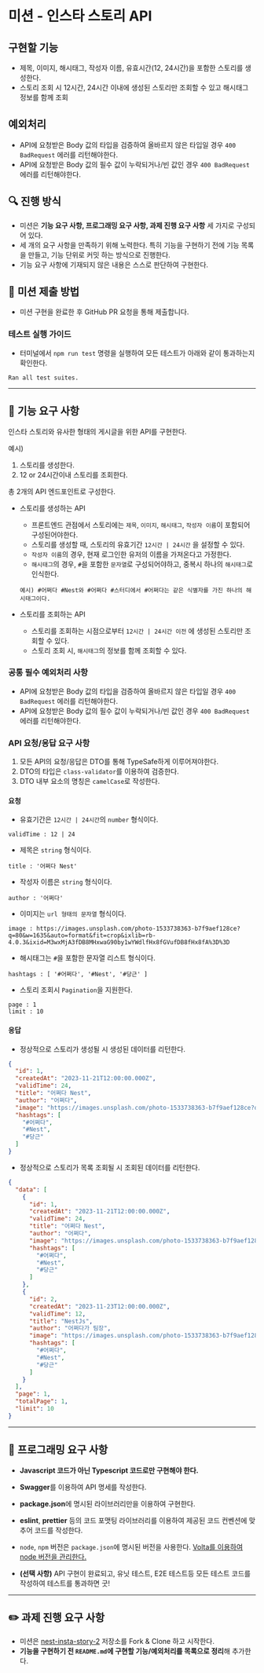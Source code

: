 # 미션 - 인스타 스토리 API

## 구현할 기능

- 제목, 이미지, 해시태그, 작성자 이름, 유효시간(12, 24시간)을 포함한 스토리를 생성한다.
- 스토리 조회 시 12시간, 24시간 이내에 생성된 스토리만 조회할 수 있고 해시태그 정보를 함께 조회

## 예외처리

- API에 요청받은 Body 값의 타입을 검증하여 올바르지 않은 타입일 경우 `400 BadRequest` 에러를 리턴해야한다.
- API에 요청받은 Body 값의 필수 값이 누락되거나/빈 값인 경우 `400 BadRequest` 에러를 리턴해야한다.

## 🔍 진행 방식

- 미션은 **기능 요구 사항, 프로그래밍 요구 사항, 과제 진행 요구 사항** 세 가지로 구성되어 있다.
- 세 개의 요구 사항을 만족하기 위해 노력한다. 특히 기능을 구현하기 전에 기능 목록을 만들고, 기능 단위로 커밋 하는 방식으로 진행한다.
- 기능 요구 사항에 기재되지 않은 내용은 스스로 판단하여 구현한다.

## 📮 미션 제출 방법

- 미션 구현을 완료한 후 GitHub PR 요청을 통해 제출합니다.

### 테스트 실행 가이드

- 터미널에서 `npm run test` 명령을 실행하여 모든 테스트가 아래와 같이 통과하는지 확인한다.

```
Ran all test suites.
```

---

## 🚀 기능 요구 사항

인스타 스토리와 유사한 형태의 게시글을 위한 API를 구현한다.

예시)

1. 스토리를 생성한다.
2. 12 or 24시간이내 스토리를 조회한다.

총 2개의 API 엔드포인트로 구성한다.

- 스토리를 생성하는 API
    - 프론트엔드 관점에서 스토리에는 `제목`, `이미지`, `해시태그`, `작성자 이름`이 포함되어 구성된어야한다.
    - 스토리를 생성할 때, 스토리의 유효기간 `12시간 | 24시간` 을 설정할 수 있다.
    - `작성자 이름`의 경우, 현재 로그인한 유저의 이름을 가져온다고 가정한다.
    - `해시태그`의 경우, `#`을 포함한 `문자열`로 구성되어야하고, 중복시 하나의 `해시태그`로 인식한다.
  ```
  예시) #어쩌다 #Nest와 #어쩌다 #스터디에서 #어쩌다는 같은 식별자를 가진 하나의 해시태그이다. 
  ```

- 스토리를 조회하는 API
    - 스토리를 조회하는 시점으로부터 `12시간 | 24시간 이전` 에 생성된 스토리만 조회할 수 있다.
    - 스토리 조회 시, `해시태그`의 정보를 함께 조회할 수 있다.

### 공통 필수 예외처리 사항

- API에 요청받은 Body 값의 타입을 검증하여 올바르지 않은 타입일 경우 `400 BadRequest` 에러를 리턴해야한다.
- API에 요청받은 Body 값의 필수 값이 누락되거나/빈 값인 경우 `400 BadRequest` 에러를 리턴해야한다.

### API 요청/응답 요구 사항

1. 모든 API의 요청/응답은 DTO를 통해 TypeSafe하게 이루어져야한다.
2. DTO의 타입은 `class-validator`를 이용하여 검증한다.
3. DTO 내부 요소의 명칭은 `camelCase`로 작성한다.

#### 요청

- 유효기간은 `12시간 | 24시간`의 `number` 형식이다.

```
validTime : 12 | 24
```

- 제목은 `string` 형식이다.

```
title : '어쩌다 Nest'
```

- 작성자 이름은 `string` 형식이다.

```
author : '어쩌다'
```

- 이미지는 `url 형태의 문자열` 형식이다.

```
image : https://images.unsplash.com/photo-1533738363-b7f9aef128ce?q=80&w=1635&auto=format&fit=crop&ixlib=rb-4.0.3&ixid=M3wxMjA3fDB8MHxwaG90by1wYWdlfHx8fGVufDB8fHx8fA%3D%3D
```

- 해시태그는 `#`을 포함한 문자열 리스트 형식이다.

```
hashtags : [ '#어쩌다', '#Nest', '#당근' ]
```

- 스토리 조회시 `Pagination`을 지원한다.

```
page : 1
limit : 10
```

#### 응답

- 정상적으로 스토리가 생성될 시 생성된 데이터를 리턴한다.

```json
{
  "id": 1,
  "createdAt": "2023-11-21T12:00:00.000Z",
  "validTime": 24,
  "title": "어쩌다 Nest",
  "author": "어쩌다",
  "image": "https://images.unsplash.com/photo-1533738363-b7f9aef128ce?q=80&w=1635&auto=format&fit=crop&ixlib=rb-4.0.3&ixid=M3wxMjA3fDB8MHxwaG90by1wYWdlfHx8fGVufDB8fHx8fA%3D%3D",
  "hashtags": [
    "#어쩌다",
    "#Nest",
    "#당근"
  ]
}
```

- 정상적으로 스토리가 목록 조회될 시 조회된 데이터를 리턴한다.

```json
{
  "data": [
    {
      "id": 1,
      "createdAt": "2023-11-21T12:00:00.000Z",
      "validTime": 24,
      "title": "어쩌다 Nest",
      "author": "어쩌다",
      "image": "https://images.unsplash.com/photo-1533738363-b7f9aef128ce?q=80&w=1635&auto=format&fit=crop&ixlib=rb-4.0.3&ixid=M3wxMjA3fDB8MHxwaG90by1wYWdlfHx8fGVufDB8fHx8fA%3D%3D",
      "hashtags": [
        "#어쩌다",
        "#Nest",
        "#당근"
      ]
    },
    {
      "id": 2,
      "createdAt": "2023-11-23T12:00:00.000Z",
      "validTime": 12,
      "title": "NestJs",
      "author": "어쩌다가 팀장",
      "image": "https://images.unsplash.com/photo-1533738363-b7f9aef128ce?q=80&w=1635&auto=format&fit=crop&ixlib=rb-4.0.3&ixid=M3wxMjA3fDB8MHxwaG90by1wYWdlfHx8fGVufDB8fHx8fA%3D%3D",
      "hashtags": [
        "#어쩌다",
        "#Nest",
        "#당근"
      ]
    }
  ],
  "page": 1,
  "totalPage": 1,
  "limit": 10
}
```

---

## 🎯 프로그래밍 요구 사항

- **Javascript 코드가 아닌 Typescript 코드로만 구현해야 한다.**
- **Swagger**를 이용하여 API 명세를 작성한다.
- **package.json**에 명시된 라이브러리만을 이용하여 구현한다.
- **eslint**, **prettier** 등의 코드 포맷팅 라이브러리를 이용하여 제공된 코드 컨벤션에 맞추어 코드를 작성한다.
- `node`, `npm` 버전은 `package.json`에 명시된 버전을
  사용한다. [Volta를 이용하여 node 버전을 관리한다.](https://docs.volta.sh/guide/getting-started)


- **(선택 사항)** API 구현이 완료되고, 유닛 테스트, E2E 테스트등 모든 테스트 코드를 작성하여 테스트를 통과하면 굿!

---

## ✏️ 과제 진행 요구 사항

- 미션은 [nest-insta-story-2](https://github.com/eojjeoda-nest/nest-insta-story-2) 저장소를 Fork & Clone 하고 시작한다.
- **기능을 구현하기 전 `README.md`에 구현할 기능/예외처리를 목록으로 정리**해 추가한다.
